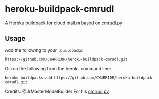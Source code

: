 # heroku-buildpack-cmrudl

A Heroku buildpack for cloud.mail.ru based on [cmrudl.py](https://github.com/JrMasterModelBuilder/cmrudl.py)

## Usage

Add the following to your `.buildpacks`:

```
https://github.com/CW4RR10R/heroku-buildpack-cmrudl.git

```

Or run the following from the heroku command line:

```
heroku buildpacks:add https://github.com/CW4RR10R/heroku-buildpack-cmrudl.git
```
Credits:
@JrMasterModelBuilder
For his [cmrudl.py](https://github.com/JrMasterModelBuilder/cmrudl.py)
